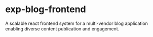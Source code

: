 # exp-blog-frontend
A scalable react frontend system for a multi-vendor blog application enabling diverse content publication and engagement.
